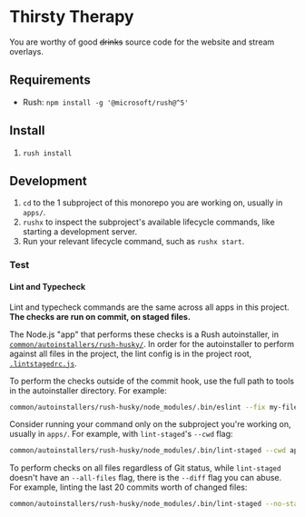 # Thirsty Therapy

You are worthy of good ~~drinks~~ source code for the website and stream
overlays.

## Requirements

- Rush: `npm install -g '@microsoft/rush@^5'`

## Install

1. `rush install`

## Development

1. `cd` to the 1 subproject of this monorepo you are working on, usually in
   `apps/`.
2. `rushx` to inspect the subproject's available lifecycle commands, like
   starting a development server.
3. Run your relevant lifecycle command, such as `rushx start`.

### Test

#### Lint and Typecheck

Lint and typecheck commands are the same across all apps in this project.
**The checks are run on commit, on staged files.**

The Node.js "app" that performs these checks is a Rush autoinstaller, in
[`common/autoinstallers/rush-husky/`](common/autoinstallers/rush-husky/). In
order for the autoinstaller to perform against all files in the project, the
lint config is in the project root, [`.lintstagedrc.js`](.lintstagedrc.js).

To perform the checks outside of the commit hook, use the full path to tools in
the autoinstaller directory. For example:

```sh
common/autoinstallers/rush-husky/node_modules/.bin/eslint --fix my-file.js
```

Consider running your command only on the subproject you're working on, usually
in `apps/`. For example, with `lint-staged`'s `--cwd` flag:

```sh
common/autoinstallers/rush-husky/node_modules/.bin/lint-staged --cwd apps/my-app/
```

To perform checks on all files regardless of Git status, while `lint-staged`
doesn't have an `--all-files` flag, there is the `--diff` flag you can abuse.
For example, linting the last 20 commits worth of changed files:

```sh
common/autoinstallers/rush-husky/node_modules/.bin/lint-staged --no-stash --diff @~20
```
